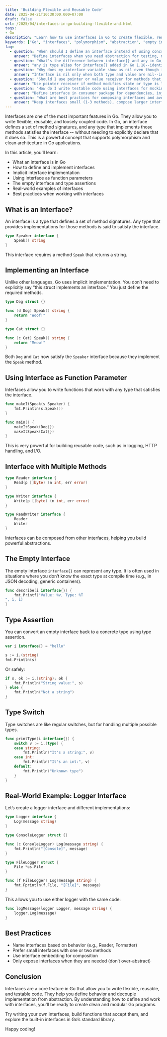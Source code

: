 ```yaml
---
title: 'Building Flexible and Reusable Code'
date: 2025-04-21T10:30:00.000+07:00
draft: false
url: /2025/04/interfaces-in-go-building-flexible-and.html
tags:
- Go
description: "Learn how to use interfaces in Go to create flexible, reusable, and testable code."
keywords: ["Go", "interfaces", "polymorphism", "abstraction", "empty interface", "type assertion", "best practices"]
faq:
  - question: "When should I define an interface instead of using concrete types?"
    answer: "Define interfaces when you need abstraction for testing, multiple implementations, or decoupling--avoid over-engineering with unnecessary interfaces. Go proverb: 'Accept interfaces, return structs'. When to use interfaces: (1) Multiple implementations exist: Logger with ConsoleLogger, FileLogger, CloudLogger--function accepts Logger interface, caller chooses implementation. (2) Testing/mocking: type UserRepository interface { GetUser(id int) (*User, error) }--test with mock, production uses PostgreSQL. (3) Standard library patterns: io.Reader, io.Writer--composable, many implementations (files, buffers, network). (4) Plugin architecture: type Plugin interface { Run() error }--load implementations at runtime. When NOT to use: (1) Single implementation--no abstraction needed: type UserService struct { repo *PostgresRepo }--concrete types simpler, fewer indirections. (2) Early abstraction--don't define interface 'just in case': write concrete code first, extract interface when second implementation appears. (3) Over-engineering--interface with 10 methods: violates interface segregation, hard to mock. Go philosophy: small interfaces (1-3 methods), defined by consumer not producer. Anti-pattern: define interface in same package as implementation--consumer should define needed interface (dependency inversion). Best practice: start concrete, refactor to interface when testing or multiple implementations needed. Example: httpClient := &http.Client{} works fine until you need to mock for tests, then define type HTTPClient interface { Do(*http.Request) (*http.Response, error) }."
  - question: "What's the difference between interface{} and any in Go, and when to use them?"
    answer: "any is type alias for interface{} added in Go 1.18--identical behavior, use any for readability (clearer intent). Pre-1.18: func Print(v interface{}) { fmt.Println(v) }--empty interface accepts any type. Go 1.18+: func Print(v any) { fmt.Println(v) }--same functionality, more readable. No difference: type alias defined as type any = interface{}--compiler treats identically. When to use any: (1) Generic containers before generics: map[string]any for JSON decoding. (2) Truly dynamic types: reflection, plugin systems. (3) Legacy APIs: json.Unmarshal(data, &result any). Prefer generics (Go 1.18+): func Max[T constraints.Ordered](a, b T) T--type-safe, no casts. any disadvantages: (1) Loses type safety--runtime panics on wrong cast: val := x.(int)--panics if not int. (2) Performance--boxing/unboxing allocations. (3) Harder debugging--interface{} in stack trace unclear. Migration: replace interface{} with any in new code for clarity--purely stylistic. Type assertions: use safe form: if val, ok := x.(int); ok { ... } else { handle }--prevents panic. Type switches: switch v := x.(type) { case int: ...; case string: ...; default: ... }. Best practice: avoid any when possible--use concrete types or generics. If needed: document expected types: // ProcessData accepts map[string]any with keys: 'id' (int), 'name' (string). Don't: func DoSomething(a any, b any, c any)--too generic, no type safety. Better: use generics or specific types."
  - question: "Why does my interface variable show as nil even though it contains a nil pointer?"
    answer: "Interface is nil only when both type and value are nil--interface holding nil pointer is non-nil interface. Confusing case: var p *MyStruct; var i MyInterface = p; i == nil -> false!--interface holds (*MyStruct, nil), not (nil, nil). Problem: func NewService() Service { var s *ServiceImpl; if err != nil { return nil }; return s }--returns non-nil interface containing nil pointer. Caller: svc := NewService(); if svc == nil { ... }--never true, svc has type even with nil value. Consequences: calling methods panics: svc.DoSomething()--nil pointer dereference. Solution 1 (explicit nil check): if s == nil { return nil }--returns true nil interface. Solution 2 (return early): func NewService() Service { if err != nil { return nil }; return &ServiceImpl{} }--always return valid pointer or nil. Solution 3 (check both): if svc == nil || reflect.ValueOf(svc).IsNil()--works but ugly, avoid. Best practice: never return nil concrete type as interface. Pattern: func NewService() (*ServiceImpl, error)--return concrete type, nil works as expected. If must return interface: ensure pointer is valid or return explicit nil. Debug: fmt.Printf('%T %v', i, i)--shows <*MyStruct> <nil> for nil-pointer-in-interface. Why: interface is (type, value) pair--(nil, nil) = nil interface, (*T, nil) = non-nil interface with nil value. Comparison: i == nil checks both, but i.(*T) == nil only checks value. Avoid: var i Interface; if someCondition { i = &Impl{} }--i non-nil even if condition false. Fix: explicitly set i = nil in else."
  - question: "Should I use pointer or value receiver for methods that satisfy an interface?"
    answer: "Use pointer receiver if method modifies state or type is large, value receiver if method is read-only and type is small--but pointer receiver is more common and flexible. Pointer receiver: func (s *Service) Process() { s.count++ }--modifies struct state. When to use: (1) Method mutates struct: Counter, Cache, Connection. (2) Large struct (>100 bytes)--avoid copying: Image, Document. (3) Consistency--if one method needs pointer, use pointer for all methods. (4) Nullable semantics: var svc *Service; if svc != nil { svc.Process() }. Value receiver: func (p Point) Distance() float64 { return math.Sqrt(p.X*p.X + p.Y*p.Y) }--pure computation, no mutation. When to use: (1) Small immutable types: Point, Color, Time. (2) Primitive-like types: UserId(int), Email(string). (3) Performance critical with small types--no pointer indirection. Interface satisfaction: pointer receiver methods work on pointers only, value receiver methods work on both. Example: type Stringer interface { String() string }; func (p Point) String() string--both Point and *Point satisfy. But func (p *Point) String() string--only *Point satisfies, Point doesn't. Problem: var p Point; var s Stringer = p; p.SetX(10)--compiler error if SetX has pointer receiver, p is value. Solution: use pointer: var s Stringer = &p. Best practice: (1) Start with pointer receiver (most flexible, consistent). (2) Use value receiver only for small immutable types. (3) Never mix pointer and value receivers on same type (confusing). (4) Collection types (slices, maps) as value receiver ok--they're references. Rule of thumb: pointer receiver = default, value receiver = exception for tiny types."
  - question: "How do I write testable code using interfaces for mocking dependencies?"
    answer: "Define interface in consumer package for dependencies, inject real implementation in production, mock in tests. Pattern: (1) Define interface: type UserRepository interface { GetUser(id int) (*User, error); SaveUser(*User) error }. (2) Accept interface in service: type UserService struct { repo UserRepository }; func NewUserService(repo UserRepository) *UserService { return &UserService{repo: repo} }. (3) Production: real := &PostgresUserRepository{db: db}; svc := NewUserService(real). (4) Test: mock := &MockUserRepository{users: map[int]*User{1: testUser}}; svc := NewUserService(mock); test with mock. Mock implementation: type MockUserRepository struct { users map[int]*User; getUserCalled bool }; func (m *MockUserRepository) GetUser(id int) (*User, error) { m.getUserCalled = true; return m.users[id], nil }--track calls, return test data. Libraries: (1) testify/mock: auto-generate mocks with expectations: mock.On('GetUser', 1).Return(testUser, nil). (2) gomock (Google): generate from interface: mockgen -source=repo.go -destination=mock_repo.go. (3) Manual mocks: simple for small interfaces, no dependencies. What to mock: (1) External dependencies: databases, HTTP clients, S3. (2) Slow operations: network calls, file I/O. (3) Non-deterministic: time.Now(), rand.Int(). What NOT to mock: (1) Standard library (io.Reader, http.ResponseWriter)--use real implementations or helpers. (2) Simple types (string, int)--no need. (3) Over-mocking: mocking everything makes tests brittle, test behavior not implementation. Best practice: define interface in service package (consumer), not repository package (producer)--dependency inversion. Table-driven tests with mocks: tests := []struct { name string; repo UserRepository; wantErr bool }{{name: 'success', repo: &SuccessMock{}}, {name: 'error', repo: &ErrorMock{}}}--test multiple scenarios."
  - question: "What are best practices for composing interfaces and avoiding interface pollution?"
    answer: "Keep interfaces small (1-3 methods), compose larger interfaces from smaller ones, define interfaces where used (not with implementation). Small interfaces (Go philosophy): type Reader interface { Read([]byte) (int, error) }--single method, highly reusable. Why small: (1) Easy to implement--satisfy with minimal code. (2) Composable--combine into larger interfaces. (3) Focused--single responsibility. (4) Testable--mock is trivial. Large interfaces (anti-pattern): type Repository interface { Get(); List(); Create(); Update(); Delete(); BulkInsert(); Transaction(); Rollback() }--hard to implement, hard to mock. Fix: split: type Getter interface { Get() }; type Lister interface { List() }; function accepts specific interface needed. Composition: type ReadWriter interface { Reader; Writer }; type ReadWriteCloser interface { ReadWriter; Closer }--build complex from simple. Standard library: io.Reader + io.Writer + io.Closer--composable building blocks. Interface pollution: defining interfaces 'just in case'--YAGNI (you aren't gonna need it). Signs: (1) Interface with single implementation--unnecessary. (2) Interface never used as parameter--over-abstraction. (3) Interface in same package as struct--should be in consumer. Where to define: consumer defines interface for its needs--producer returns concrete type. Example: http package returns *http.Client (concrete), test code defines type HTTPDoer interface { Do(*Request) (*Response, error) }--only methods test needs. Granularity: interface per function, not per package--func Process(r io.Reader) accepts minimal needed interface. Avoid: type Processor interface { Process() }--too generic, meaningless. Naming: suffix with -er for single-method: Reader, Writer, Closer, Stringer. Multiple methods: descriptive name: UserRepository, PaymentGateway. Best practices: (1) Accept interfaces (flexible), return structs (concrete). (2) Interface defined by consumer, not producer. (3) Keep interfaces small and focused. (4) Compose complex from simple. (5) Don't define interface until you have 2+ implementations. Production pattern: define minimal interface in function signature: func Upload(r io.Reader, size int64) error--accepts anything readable, not specific type."
---
```


Interfaces are one of the most important features in Go. They allow you to write flexible, reusable, and loosely coupled code. In Go, an interface defines a set of method signatures, and any type that implements those methods satisfies the interface -- without needing to explicitly declare that it does so. This is a powerful concept that supports polymorphism and clean architecture in Go applications.

In this article, you'll learn:

*   What an interface is in Go
*   How to define and implement interfaces
*   Implicit interface implementation
*   Using interface as function parameters
*   The empty interface and type assertions
*   Real-world examples of interfaces
*   Best practices when working with interfaces

What is an Interface?
---------------------

An interface is a type that defines a set of method signatures. Any type that provides implementations for those methods is said to satisfy the interface.

```go
type Speaker interface {
    Speak() string
} 
```

This interface requires a method `Speak` that returns a string.

Implementing an Interface
-------------------------

Unlike other languages, Go uses implicit implementation. You don’t need to explicitly say “this struct implements an interface.” You just define the required methods.

```go
type Dog struct {}

func (d Dog) Speak() string {
    return "Woof!"
}

type Cat struct {}

func (c Cat) Speak() string {
    return "Meow!"
} 
```

Both `Dog` and `Cat` now satisfy the `Speaker` interface because they implement the `Speak` method.

Using Interface as Function Parameter
-------------------------------------

Interfaces allow you to write functions that work with any type that satisfies the interface.

```go
func makeItSpeak(s Speaker) {
    fmt.Println(s.Speak())
}

func main() {
    makeItSpeak(Dog{})
    makeItSpeak(Cat{})
} 
```

This is very powerful for building reusable code, such as in logging, HTTP handling, and I/O.

Interface with Multiple Methods
-------------------------------

```go
type Reader interface {
    Read(p []byte) (n int, err error)
}

type Writer interface {
    Write(p []byte) (n int, err error)
}

type ReadWriter interface {
    Reader
    Writer
} 
```

Interfaces can be composed from other interfaces, helping you build powerful abstractions.

The Empty Interface
-------------------

The empty interface `interface{}` can represent any type. It is often used in situations where you don’t know the exact type at compile time (e.g., in JSON decoding, generic containers).

```go
func describe(i interface{}) {
    fmt.Printf("Value: %v, Type: %T
", i, i)
} 
```

Type Assertion
--------------

You can convert an empty interface back to a concrete type using type assertion.

```go
var i interface{} = "hello"

s := i.(string)
fmt.Println(s) 
```

Or safely:

```go
if s, ok := i.(string); ok {
    fmt.Println("String value:", s)
} else {
    fmt.Println("Not a string")
} 
```

Type Switch
-----------

Type switches are like regular switches, but for handling multiple possible types.

```go
func printType(i interface{}) {
    switch v := i.(type) {
    case string:
        fmt.Println("It's a string:", v)
    case int:
        fmt.Println("It's an int:", v)
    default:
        fmt.Println("Unknown type")
    }
} 
```

Real-World Example: Logger Interface
------------------------------------

Let’s create a logger interface and different implementations:

```go
type Logger interface {
    Log(message string)
}

type ConsoleLogger struct {}

func (c ConsoleLogger) Log(message string) {
    fmt.Println("[Console]", message)
}

type FileLogger struct {
    File *os.File
}

func (f FileLogger) Log(message string) {
    fmt.Fprintln(f.File, "[File]", message)
} 
```

This allows you to use either logger with the same code:

```go
func logMessage(logger Logger, message string) {
    logger.Log(message)
} 
```

Best Practices
--------------

*   Name interfaces based on behavior (e.g., Reader, Formatter)
*   Prefer small interfaces with one or two methods
*   Use interface embedding for composition
*   Only expose interfaces when they are needed (don’t over-abstract)

Conclusion
----------

Interfaces are a core feature in Go that allow you to write flexible, reusable, and testable code. They help you define behavior and decouple implementation from abstraction. By understanding how to define and work with interfaces, you'll be ready to create clean and modular Go programs.

Try writing your own interfaces, build functions that accept them, and explore the built-in interfaces in Go’s standard library.

Happy coding!